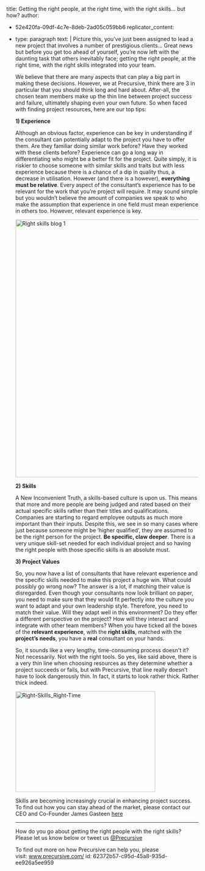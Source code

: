 title: Getting the right people, at the right time, with the right skills… but how?
author:
  - 52e420fa-09df-4c7e-8deb-2ad05c059bb6
replicator_content:
  - 
    type: paragraph
    text: |
      Picture this, you’ve just been assigned to lead a new project that involves a number of prestigious clients... Great news but before you get too ahead of yourself, you’re now left with the daunting task that others inevitably face; getting the right people, at the right time, with the right skills integrated into your team.
      
      We believe that there are many aspects that can play a big part in making these decisions. However, we at Precursive, think there are 3 in particular that you should think long and hard about. After-all, the chosen team members make up the thin line between project success and failure, ultimately shaping even your own future. So when faced with finding project resources, here are our top tips:
      
      <strong>1) Experience</strong>
      
      Although an obvious factor, experience can be key in understanding if the consultant can potentially adapt to the project you have to offer them. Are they familiar doing similar work before? Have they worked with these clients before? Experience can go a long way in differentiating who might be a better fit for the project. Quite simply, it is riskier to choose someone with similar skills and traits but with less experience because there is a chance of a dip in quality thus, a decrease in utilisation. However (and there is a however), <strong>everything must be relative</strong>. Every aspect of the consultant’s experience has to be relevant for the work that you’re project will require. It may sound simple but you wouldn’t believe the amount of companies we speak to who make the assumption that experience in one field must mean experience in others too. However, relevant experience is key.
      
      <img class="aligncenter size-full wp-image-2047" src="https://www.precursive.com/assets/media/Right-skills-blog-1.jpg" alt="Right skills blog 1" width="1013" height="675" />
      
      <strong>2) Skills</strong>
      
      A New Inconvenient Truth</a>, a skills-based culture is upon us. This means that more and more people are being judged and rated based on their actual specific skills rather than their titles and qualifications. Companies are starting to regard employee outputs as much more important than their inputs. Despite this, we see in so many cases where just because someone might be ‘higher qualified’, they are assumed to be the right person for the project. <strong>Be specific, claw deeper</strong>. There is a very unique skill-set needed for each individual project and so having the right people with those specific skills is an absolute must.
      
      <strong>3) Project Values</strong>
      
      So, you now have a list of consultants that have relevant experience and the specific skills needed to make this project a huge win. What could possibly go wrong now? The answer is a lot, if matching their value is disregarded. Even though your consultants now look brilliant on paper, you need to make sure that they would fit perfectly into the culture you want to adapt and your own leadership style. Therefore, you need to match their value. Will they adapt well in this environment? Do they offer a different perspective on the project? How will they interact and integrate with other team members? When you have ticked all the boxes of the <strong>relevant experience</strong>, with the <strong>right skills</strong>, matched with the <strong>project’s needs</strong>, you have a <strong>real</strong> consultant on your hands.
      
      So, it sounds like a very lengthy, time-consuming process doesn't it? Not necessarily. Not with the right tools. So yes, like said above, there is a very thin line when choosing resources as they determine whether a project succeeds or fails, but with Precursive, that line really doesn’t have to look dangerously thin. In fact, it starts to look rather thick. Rather thick indeed.
      
      <img class="aligncenter  wp-image-2053" src="https://www.precursive.com/assets/media/Right-Skills_Right-Time-1024x740.png" alt="Right-Skills_Right-Time" width="366" height="264" />
      
      Skills are becoming increasingly crucial in enhancing project success. To find out how you can stay ahead of the market, please contact our CEO and Co-Founder James Gasteen <a href="https://www.precursive.com/contact/">here</a>
      
      <hr />
      
      How do you go about getting the right people with the right skills? Please let us know below or tweet us <a href="https://twitter.com/precursive">@Precursive</a>
      
      To find out more on how Precursive can help you, please visit: www.precursive.com/
id: 62372b57-c95d-45a8-935d-ee926a5ee959
